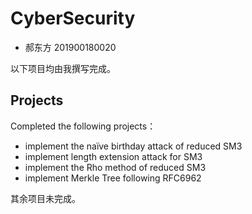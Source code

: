 # CyberSecurity
- 郝东方 201900180020

以下项目均由我撰写完成。


## Projects
Completed the following projects：
- implement the naïve birthday attack of reduced SM3
- implement length extension attack for SM3
- implement the Rho method of reduced SM3
- implement Merkle Tree following RFC6962

其余项目未完成。
